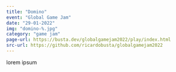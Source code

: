 ```yaml
---
title: "Domino"
event: "Global Game Jam"
date: "29-01-2022"
img: "domino-%.jpg"
category: "game jam"
page-url: https://busta.dev/globalgamejam2022/play/index.html
src-url: https://github.com/ricardobusta/globalgamejam2022
---
```

lorem ipsum